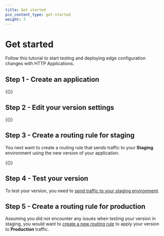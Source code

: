 ```yaml
---
title: Get started
pcx_content_type: get-started
weight: 3
---
```


# Get started

Follow this tutorial to start testing and deploying edge configuration changes with HTTP Applications.

## Step 1 - Create an application

{{<render file="_create-application.md">}}

## Step 2 - Edit your version settings

{{<render file="_edit-version.md">}}

## Step 3 - Create a routing rule for staging

You next want to create a routing rule that sends traffic to your **Staging** environment using the new version of your application.

{{<render file="_create-routing-rule.md">}}

## Step 4 - Test your version

To test your version, you need to [send traffic to your staging environment](/http-applications/how-to/test-version-staging/).

## Step 5 - Create a routing rule for production

Assuming you did not encounter any issues when testing your version in staging, you would want to [create a new routing rule](/http-applications/how-to/manage-routing-rules/#create-routing-rules) to apply your version to **Production** traffic.
